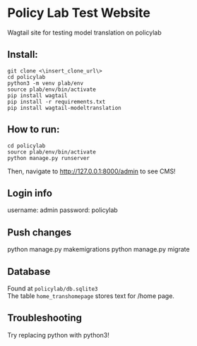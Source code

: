 # Policy Lab Test Website
Wagtail site for testing model translation on policylab

## Install:
<pre><code>git clone <\insert_clone_url\>
cd policylab
python3 -m venv plab/env
source plab/env/bin/activate
pip install wagtail 
pip install -r requirements.txt 
pip install wagtail-modeltranslation
</code></pre>

## How to run:
<pre><code>cd policylab
source plab/env/bin/activate
python manage.py runserver
</code></pre>

Then, navigate to http://127.0.0.1:8000/admin to see CMS!

## Login info
username: admin
password: policylab

## Push changes
python manage.py makemigrations
python manage.py migrate

## Database
Found at <code>policylab/db.sqlite3</code> <br>
The table <code>home_transhomepage</code> stores text for /home page.


## Troubleshooting
Try replacing python with python3!



